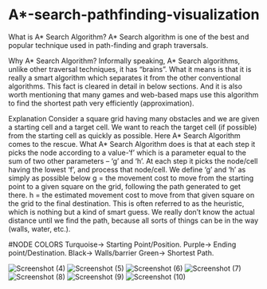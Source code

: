 # A*-search-pathfinding-visualization
What is A* Search Algorithm? 
A* Search algorithm is one of the best and popular technique used in path-finding and graph traversals.

Why A* Search Algorithm? 
Informally speaking, A* Search algorithms, unlike other traversal techniques, it has “brains”. What it means is that it is really a smart algorithm which separates it from the other conventional algorithms. This fact is cleared in detail in below sections. 
And it is also worth mentioning that many games and web-based maps use this algorithm to find the shortest path very efficiently (approximation). 

 
Explanation 
Consider a square grid having many obstacles and we are given a starting cell and a target cell. We want to reach the target cell (if possible) from the starting cell as quickly as possible. Here A* Search Algorithm comes to the rescue.
What A* Search Algorithm does is that at each step it picks the node according to a value-‘f’ which is a parameter equal to the sum of two other parameters – ‘g’ and ‘h’. At each step it picks the node/cell having the lowest ‘f’, and process that node/cell.
We define ‘g’ and ‘h’ as simply as possible below
g = the movement cost to move from the starting point to a given square on the grid, following the path generated to get there. 
h = the estimated movement cost to move from that given square on the grid to the final destination. This is often referred to as the heuristic, which is nothing but a kind of smart guess. We really don’t know the actual distance until we find the path, because all sorts of things can be in the way (walls, water, etc.). 



#NODE COLORS
Turquoise-> Starting Point/Position.
Purple-> Ending point/Destination.
Black-> Walls/barrier
Green-> Shortest Path.
  





![Screenshot (4)](https://user-images.githubusercontent.com/52878265/187992102-9dbbc481-d7ec-48a5-9cdb-23c47f1738ba.png)
![Screenshot (5)](https://user-images.githubusercontent.com/52878265/187992110-b841b119-b373-4f18-8415-cee5a62ac6d7.png)
![Screenshot (6)](https://user-images.githubusercontent.com/52878265/187992116-b319af37-8b97-4fc6-b96c-d596d7866724.png)
![Screenshot (7)](https://user-images.githubusercontent.com/52878265/187992118-4ccc5ca5-3217-476c-b8e2-3056f96d8262.png)
![Screenshot (8)](https://user-images.githubusercontent.com/52878265/187992122-e509e3d2-85a1-4084-a0d6-736379797f35.png)
![Screenshot (9)](https://user-images.githubusercontent.com/52878265/187992126-7adacd72-a9b5-40c0-841b-091f3087440b.png)
![Screenshot (10)](https://user-images.githubusercontent.com/52878265/187992131-9d5676a6-19f4-4d7f-a286-998e1d3e3302.png)
